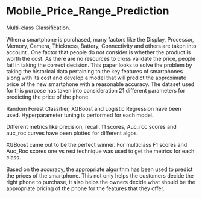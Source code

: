 # Mobile_Price_Range_Prediction
Multi-class Classification.

When a smartphone is purchased, many factors like the Display, Processor, Memory, Camera, Thickness, Battery, Connectivity and others are taken into account . One factor that people do not consider is whether the product is worth the cost. As there are no resources to cross validate the price, people fail in taking the correct decision. This paper looks to solve the problem by taking the historical data pertaining to the key features of smartphones along with its cost and develop a model that will predict the approximate price of the new smartphone with a reasonable accuracy. The dataset used for this purpose has taken into consideration 21 different parameters for predicting the price of the phone. 

Random Forest Classifier, XGBoost and Logistic Regression have been used. Hyperparameter tuning is performed for each model.

Different metrics like precision, recall, f1 scores, Auc_roc scores and auc_roc curves have been plotted for different algos.

XGBoost came out to be the perfect winner. For multiclass F1 scores and Auc_Roc scores one vs rest technique was used to get the metrics for each class.

Based on the accuracy, the appropriate algorithm has been used to predict the prices of the smartphone. This not only helps the customers decide the right phone to purchase, it also helps the owners decide what should be the appropriate pricing of the phone for the features that they offer. 

